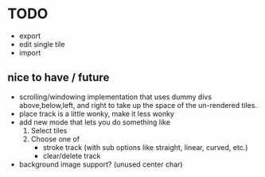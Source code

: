 # TODO

- export
- edit single tile
- import

## nice to have / future
- scrolling/windowing implementation that uses dummy divs above,below,left, and right to take up the space of the un-rendered tiles.
- place track is a little wonky, make it less wonky
- add new mode that lets you do something like
    1. Select tiles
    2. Choose one of 
        - stroke track (with sub options like straight, linear, curved, etc.)
        - clear/delete track
- background image support? (unused center char)